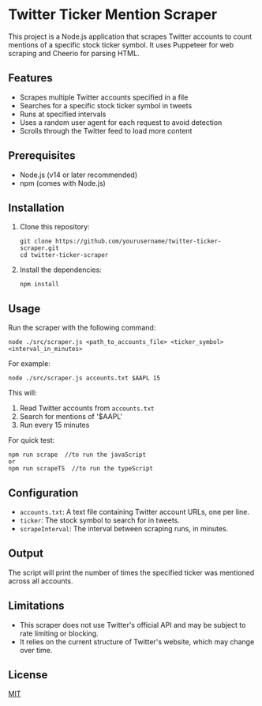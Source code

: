 # Twitter Ticker Mention Scraper

This project is a Node.js application that scrapes Twitter accounts to count mentions of a specific stock ticker symbol. It uses Puppeteer for web scraping and Cheerio for parsing HTML.

## Features

- Scrapes multiple Twitter accounts specified in a file
- Searches for a specific stock ticker symbol in tweets
- Runs at specified intervals
- Uses a random user agent for each request to avoid detection
- Scrolls through the Twitter feed to load more content

## Prerequisites

- Node.js (v14 or later recommended)
- npm (comes with Node.js)

## Installation

1. Clone this repository:
   ```
   git clone https://github.com/yourusername/twitter-ticker-scraper.git
   cd twitter-ticker-scraper
   ```

2. Install the dependencies:
   ```
   npm install
   ```

## Usage

Run the scraper with the following command:

```
node ./src/scraper.js <path_to_accounts_file> <ticker_symbol> <interval_in_minutes>
```

For example:
```
node ./src/scraper.js accounts.txt $AAPL 15
```

This will:
1. Read Twitter accounts from `accounts.txt`
2. Search for mentions of '$AAPL'
3. Run every 15 minutes



For quick test: 
```
npm run scrape  //to run the javaScript
or 
npm run scrapeTS  //to run the typeScript
```

## Configuration
- `accounts.txt`: A text file containing Twitter account URLs, one per line.
- `ticker`: The stock symbol to search for in tweets.
- `scrapeInterval`: The interval between scraping runs, in minutes.

## Output
The script will print the number of times the specified ticker was mentioned across all accounts.
## Limitations

- This scraper does not use Twitter's official API and may be subject to rate limiting or blocking.
- It relies on the current structure of Twitter's website, which may change over time.


## License

[MIT](https://choosealicense.com/licenses/mit/)

